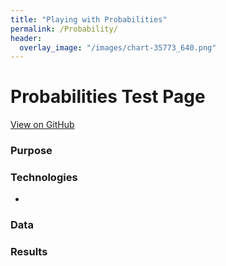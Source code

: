 ```yaml
---
title: "Playing with Probabilities"
permalink: /Probability/
header:
  overlay_image: "/images/chart-35773_640.png"
---
```

# Probabilities Test Page
[View on GitHub](https://github.com/midumass/DSC-520/tree/master/11.1) 

### Purpose

### Technologies
* 

### Data

### Results